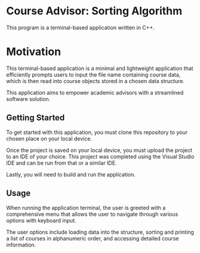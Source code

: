 
# Course Advisor: Sorting Algorithm

This program is a terminal-based application written in C++.


# Motivation

This terminal-based application is a minimal and lightweight application that efficiently prompts users to input the file name containing course data, which is then read into course objects stored in a chosen data structure.

This application aims to empower academic advisors with a streamlined software solution.
## Getting Started

To get started with this application, you must clone this repository to your chosen place on your local device.

Once the project is saved on your local device, you must upload the project to an IDE of your choice. This project was completed using the Visual Studio IDE and can be run from that or a similar IDE.

Lastly, you will need to build and run the application.



## Usage

When running the application terminal, the user is greeted with a comprehensive menu that allows the user to navigate through various options with keyboard input.

The user options include loading data into the structure, sorting and printing a list of courses in alphanumeric order, and accessing detailed course information.

